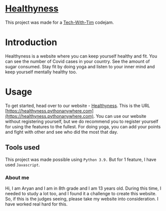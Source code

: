 # [Healthyness](https://healthyness.pythonanywhere.com)

This project was made for a [Tech-With-Tim](https://discord.gg/twt) codejam.



# Introduction

Healthyness is a website where you can keep yourself healthy and fit. You can see the number of Covid cases in your country. See the amount of sugar consumed. Stay fit by doing yoga and listen to your inner mind and keep yourself mentally healthy too.

# Usage
To get started, head over to our website - [Healthyness](https://healthyness.pythonanywhere.com). This is the URL [https://healthyness.pythonanywhere.com](https://healthyness.pythonanywhere.com). You can use our website without registering yourself, but we do recommend you to register yourself for using the features to the fullest. For doing yoga, you can add your points and fight with other and see who did the most that day.

## Tools used

This project was made possible using `Python 3.9.` But for 1 feature, I have used `Javascript`. 

### About me
Hi, I am Aryan and I am in 8th grade and I am 13 years old. During this time, I needed to study a lot too, and I found it a challenge to create this website. So, if this is the judges seeing, please take my website into consideration. I have worked real hard for this.
